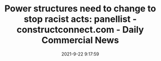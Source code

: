---
"title": "Power structures need to change to stop racist acts: panellist - constructconnect.com - Daily Commercial News"
"date": "2021-9-22 9:17:59"
"feed_name": "GOOGLENEWSCONSTRUCTION"
"feed_website": "https://news.google.com/search?q=construction%2Bincident&hl=en-US&gl=US&ceid=US:en"
"feed_rss": "https://news.google.com/rss/search?q=construction%2Bincident&hl=en-US&gl=US&ceid=US:en"
"link": "https://canada.constructconnect.com/dcn/news/labour/2021/09/power-structures-need-to-change-to-stop-racist-acts-panellist"
"file": "_posts/2021-1-1-5f98ecc5723ad7aa6258d53ec3d5ff18c99b46ad.md"
"accident": "0"
"drilling": "0"
"dead": "0"
"injured": "0"
"where": "unknown site"
---